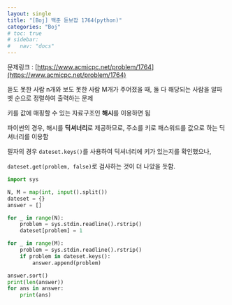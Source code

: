 ```yaml
---
layout: single
title: "[Boj] 백준 듣보잡 1764(python)"
categories: "Boj"
# toc: true
# sidebar:
#   nav: "docs"
---
```


문제링크 : [https://www.acmicpc.net/problem/1764](https://www.acmicpc.net/problem/1764)

듣도 못한 사람 n개와 보도 못한 사람 M개가 주어졌을 때, 둘 다 해당되는 사람을 알파벳 순으로 정렬하여 출력하는 문제

키를 값에 매핑할 수 있는 자료구조인 **해시**를 이용하면 됨

파이썬의 경우, 해시를 **딕셔너리**로 제공하므로, 주소를 키로 패스워드를 값으로 하는 딕셔너리를 이용함

필자의 경우 `dateset.keys()`를 사용하여 딕셔너리에 키가 있는지를 확인했으나,

`dateset.get(problem, false)`로 검사하는 것이 더 나았을 듯함.

```python
import sys

N, M = map(int, input().split())
dateset = {}
answer = []

for _ in range(N):
    problem = sys.stdin.readline().rstrip()
    dateset[problem] = 1

for _ in range(M):
    problem = sys.stdin.readline().rstrip()
    if problem in dateset.keys():
        answer.append(problem)

answer.sort()
print(len(answer))
for ans in answer:
    print(ans)
```
